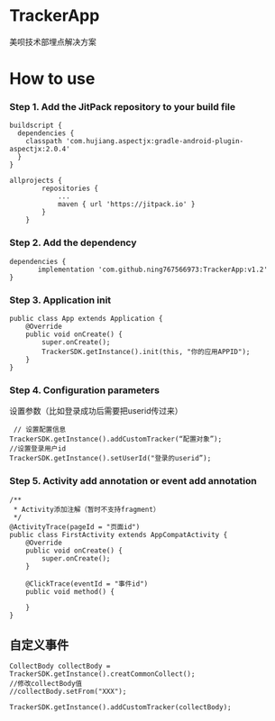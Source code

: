 # TrackerApp
美呗技术部埋点解决方案
# How to use
### Step 1. Add the JitPack repository to your build file
```
buildscript {
  dependencies {
    classpath 'com.hujiang.aspectjx:gradle-android-plugin-aspectjx:2.0.4'
  }
}

allprojects {
		repositories {
			...
			maven { url 'https://jitpack.io' }
		}
	}
```

### Step 2. Add the dependency
```
dependencies {
	   implementation 'com.github.ning767566973:TrackerApp:v1.2'
}
```

### Step 3. Application init
```
public class App extends Application {
    @Override
    public void onCreate() {
        super.onCreate();
        TrackerSDK.getInstance().init(this, "你的应用APPID");
    }
}

```
### Step 4. Configuration parameters
设置参数（比如登录成功后需要把userid传过来）
```
 // 设置配置信息
TrackerSDK.getInstance().addCustomTracker(“配置对象”);
//设置登录用户id
TrackerSDK.getInstance().setUserId("登录的userid”);
```

### Step 5. Activity add annotation or event add annotation
```
/**
 * Activity添加注解（暂时不支持fragment）
 */
@ActivityTrace(pageId = "页面id")
public class FirstActivity extends AppCompatActivity {
    @Override
    public void onCreate() {
        super.onCreate();
    }

    @ClickTrace(eventId = "事件id")
    public void method() {
      
    }
}

```
## 自定义事件
```
CollectBody collectBody = TrackerSDK.getInstance().creatCommonCollect();
//修改collectBody值
//collectBody.setFrom("XXX");
        
TrackerSDK.getInstance().addCustomTracker(collectBody);
```
